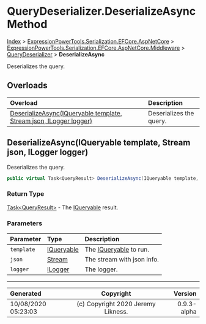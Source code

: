 ﻿# QueryDeserializer.DeserializeAsync Method

[Index](../index.md) > [ExpressionPowerTools.Serialization.EFCore.AspNetCore](ExpressionPowerTools.Serialization.EFCore.AspNetCore.a.md) > [ExpressionPowerTools.Serialization.EFCore.AspNetCore.Middleware](ExpressionPowerTools.Serialization.EFCore.AspNetCore.Middleware.n.md) > [QueryDeserializer](ExpressionPowerTools.Serialization.EFCore.AspNetCore.Middleware.QueryDeserializer.cs.md) > **DeserializeAsync**

Deserializes the query.

## Overloads

| Overload | Description |
| :-- | :-- |
| [DeserializeAsync(IQueryable template, Stream json, ILogger logger)](#deserializeasynciqueryable-template-stream-json-ilogger-logger) | Deserializes the query. |
## DeserializeAsync(IQueryable template, Stream json, ILogger logger)

Deserializes the query.

```csharp
public virtual Task<QueryResult> DeserializeAsync(IQueryable template, Stream json, ILogger logger)
```

### Return Type

 [Task&lt;QueryResult>](https://docs.microsoft.com/dotnet/api/system.threading.tasks.task-1)  - The [IQueryable](https://docs.microsoft.com/dotnet/api/system.linq.iqueryable) result.

### Parameters

| Parameter | Type | Description |
| :-- | :-- | :-- |
| `template` | [IQueryable](https://docs.microsoft.com/dotnet/api/system.linq.iqueryable) | The [IQueryable](https://docs.microsoft.com/dotnet/api/system.linq.iqueryable) to run. |
| `json` | [Stream](https://docs.microsoft.com/dotnet/api/system.io.stream) | The stream with json info. |
| `logger` | [ILogger](https://docs.microsoft.com/dotnet/api/microsoft.extensions.logging.ilogger) | The logger. |



---

| Generated | Copyright | Version |
| :-- | :-: | --: |
| 10/08/2020 05:23:03 | (c) Copyright 2020 Jeremy Likness. | 0.9.3-alpha |

